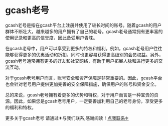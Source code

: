 # gcash老号

gcash老号是指在gcash平台上注册并使用了较长时间的账号。随着gcash的用户群体不断壮大，越来越多的用户拥有了自己的老号。gcash老号通常拥有更丰富的使用记录和更高的信誉度，因此备受用户青睐。

在gcash老号中，用户可以享受到更多的特权和福利。例如，gcash老号用户往往能够获得更多的优惠活动和折扣，同时也更容易获得更高级别的会员权益。另外，gcash老号通常拥有更多的好友和社交网络，有助于用户拓展人脉和进行更多的交流互动。

对于gcash老号用户而言，账号安全和资产保障是非常重要的。因此，gcash平台也会针对老号用户提供更加完善的安全保障措施，确保用户的账号和资金安全。

总的来说，gcash老号拥有着更多的优势和特权，对于用户而言是一种宝贵的资源。因此，如果您是gcash老号用户，一定要善加利用自己的老号身份，享受更多的福利和特权。

更多关于gcash老号 请通过✈与我们联系,感谢阅读！[点我联系✈](https://us.G208.com)